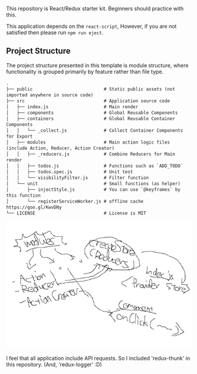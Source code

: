This repository is React/Redux starter kit.
Beginners should practice with this.

This application depends on the `react-script`,
However, if you are not satisfied then please run `npm run eject`.

## Project Structure

The project structure presented in this template is module structure, where functionality is grouped primarily by feature rather than file type.

```
.
├── public                           # Static public assets (not imported anywhere in source code)
├── src                              # Application source code
│   ├── index.js                     # Main render
│   ├── components                   # Global Reusable Components
│   ├── containers                   # Global Reusable Container Components
│   │   └── _collect.js              # Collect Container Components for Export
│   ├── modules                      # Main action logic files (include Action, Reducer, Action Creator)
│   │   ├── _reducers.js             # Combine Reducers for Main render
│   │   ├── todos.js                 # Functions such as `ADD_TODO`
│   │   ├── todos.spec.js            # Unit test
│   │   └── visibilityFilter.js      # Filter function
│   └── unit                         # Small functions (as helper)
│       ├── injectStyle.js           # You can use `@keyframes` by this function
│       └── registerServiceWorker.js # offline cache https://goo.gl/KwvDNy
└── LICENSE                          # License is MIT
```

![structure](https://raw.githubusercontent.com/shiopon01/redux-starter-kit/images/structure.jpg)

I feel that all application include API requests. So I included 'redux-thunk' in this repository. (And, 'redux-logger' :D)